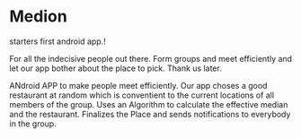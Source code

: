 # Medion
starters first android app.!

For all the indecisive people out there. Form groups and meet efficiently and let our app bother about the place to pick.
Thank us later.

ANdroid APP to make people meet efficiently.
Our app choses a good restaurant at random which is conventient to the current locations of all members of the group.
Uses an Algorithm to calculate the effective median and the restaurant.
Finalizes the Place and sends notifications to everybody in the group.
